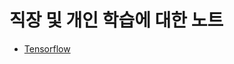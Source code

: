 # 직장 및 개인 학습에 대한 노트

- [Tensorflow](https://github.com/yjkim0083/factory/blob/master/tensorflow/index.md)

